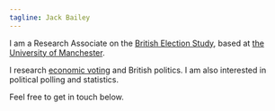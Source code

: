 ```yaml
---
tagline: Jack Bailey
---
```


I am a Research Associate on the [British Election Study](https://www.britishelectionstudy.com), based at [the University of Manchester](https://www.socialsciences.manchester.ac.uk/politics/).

I research [economic voting](https://en.wikipedia.org/wiki/Economic_voting) and British politics. I am also interested in political polling and statistics.

Feel free to get in touch below.